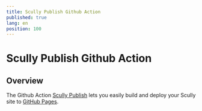 ```yaml
---
title: Scully Publish Github Action
published: true
lang: en
position: 100
---
```


# Scully Publish Github Action

## Overview

The Github Action [Scully Publish](https://github.com/marketplace/actions/scully-publish) lets you easily build and deploy your Scully site to [GitHub Pages](https://pages.github.com/).
